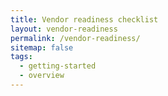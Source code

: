 ```yaml
---
title: Vendor readiness checklist
layout: vendor-readiness
permalink: /vendor-readiness/
sitemap: false
tags:
  - getting-started
  - overview
---
```

